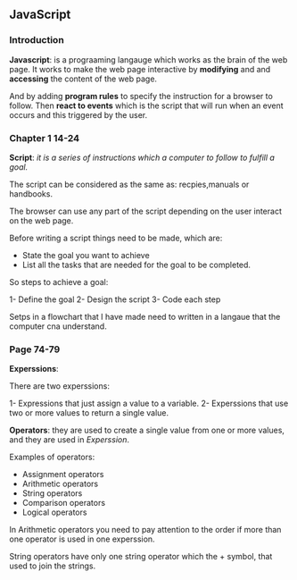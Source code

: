 ## JavaScript

### Introduction

 **Javascript**: is a prograaming langauge which works as the brain of the web page. It works to make the web page interactive by **modifying** and and **accessing** the content of the web page. 

And by adding **program rules** to specify the instruction for a browser to follow. Then **react to events** which is the script that will run when an event occurs and this triggered by the user.

### Chapter 1 14-24

**Script**: *it is a series of instructions which a computer to follow to fulfill a goal.*

The script can be considered as the same as: recpies,manuals or handbooks.

The browser can use any part of the script depending on the user interact on the web page.

Before writing a script things need to be made, which are:
- State the goal you want to achieve 
- List all the tasks that are needed for the goal to be completed.

So steps to achieve a goal:

1- Define the goal 
2- Design the script
3- Code each step

Setps in a flowchart that I have made need to written in a langaue that the computer cna understand.

### Page 74-79

**Experssions**: 

There are two experssions:

1- Expressions that just assign a value to a variable.
2- Experssions that use two or more values to return a single value.

**Operators**: they are used to create a single value from one or more values, and they are used in *Experssion*. 

Examples of operators:
- Assignment operators 
- Arithmetic operators 
- String operators
- Comparison operators
- Logical operators

In Arithmetic operators you need to pay attention to the order if more than one operator is used in one experssion.

String operators have only one string operator which the + symbol, that used to join the strings.
